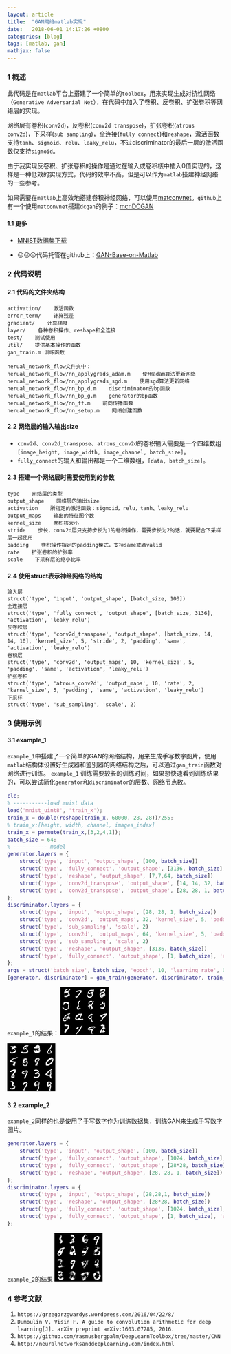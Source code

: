 ```yaml
---
layout: article
title:  "GAN网络matlab实现"
date:   2018-06-01 14:17:26 +0800
categories: [blog]
tags: [matlab, gan]
mathjax: false
---
```


### 1 概述

此代码是在`matlab`平台上搭建了一个简单的`toolbox`，用来实现生成对抗性网络（`Generative Adversarial Net`），在代码中加入了卷积、反卷积、扩张卷积等网络层的实现。

网络层有卷积(`conv2d`)，反卷积(`conv2d transpose`)，扩张卷积(`atrous conv2d`)，下采样(`sub sampling`)，全连接(`fully connect`)和`reshape`，激活函数支持`tanh`、`sigmoid`、`relu`、`leaky_relu`，不过discriminator的最后一层的激活函数仅支持`sigmoid`。

由于我实现反卷积、扩张卷积的操作是通过在输入或卷积核中插入0值实现的，这样是一种低效的实现方式，代码的效率不高，但是可以作为`matlab`搭建神经网络的一些参考。

如果需要在`matlab`上高效地搭建卷积神经网络，可以使用[matconvnet](http://www.vlfeat.org/matconvnet/)。`github`上有一个使用`matconvnet`搭建`dcgan`的例子：[mcnDCGAN](https://github.com/hbilen/mcnDCGAN)
#### 1.1 更多
* [MNIST数据集下载](https://github.com/rasmusbergpalm/DeepLearnToolbox/blob/master/data/mnist_uint8.mat)

* 😛😜😝代码托管在github上：[GAN-Base-on-Matlab](https://github.com/jonzhaocn/GAN-Base-on-Matlab)



### 2 代码说明

#### 2.1 代码的文件夹结构

```
activation/    激活函数
error_term/    计算残差
gradient/    计算梯度
layer/    各种卷积操作、reshape和全连接
test/    测试使用
util/    提供基本操作的函数
gan_train.m 训练函数

nerual_network_flow文件夹中：
nerual_network_flow/nn_applygrads_adam.m    使用adam算法更新网络
nerual_network_flow/nn_applygrads_sgd.m    使用sgd算法更新网络
nerual_network_flow/nn_bp_d.m    discriminator的bp函数
nerual_network_flow/nn_bp_g.m    generator的bp函数
nerual_network_flow/nn_ff.m    前向传播函数
nerual_network_flow/nn_setup.m    网络创建函数
```


#### 2.2 网络层的输入输出size

* `conv2d`、`conv2d_transpose`、`atrous_conv2d`的卷积输入需要是一个四维数组`[image_height, image_width, image_channel, batch_size]`。
* `fully_connect`的输入和输出都是一个二维数组，`[data, batch_size]`。



#### 2.3 搭建一个网络层时需要使用到的参数

```
type    网络层的类型
output_shape    网络层的输出size
activation    所指定的激活函数：sigmoid，relu，tanh、leaky_relu
output_maps    输出的特征图个数
kernel_size    卷积核大小
stride    步长，conv2d层只支持步长为1的卷积操作，需要步长为2的话，就要配合下采样层一起使用
padding    卷积操作指定的padding模式，支持same或者valid
rate    扩张卷积的扩张率
scale    下采样层的缩小比率
```


#### 2.4 使用struct表示神经网络的结构

```
输入层
struct('type', 'input', 'output_shape', [batch_size, 100])
全连接层
struct('type', 'fully_connect', 'output_shape', [batch_size, 3136], 'activation', 'leaky_relu')
反卷积层
struct('type', 'conv2d_transpose', 'output_shape', [batch_size, 14, 14, 10], 'kernel_size', 5, 'stride', 2, 'padding', 'same', 'activation', 'leaky_relu')
卷积层
struct('type', 'conv2d', 'output_maps', 10, 'kernel_size', 5, 'padding', 'same', 'activation', 'leaky_relu')
扩张卷积
struct('type', 'atrous_conv2d', 'output_maps', 10, 'rate', 2, 'kernel_size', 5, 'padding', 'same', 'activation', 'leaky_relu')
下采样
struct('type', 'sub_sampling', 'scale', 2)
```


### 3 使用示例

#### 3.1 example_1
`example_1`中搭建了一个简单的GAN的网络结构，用来生成手写数字图片，使用`matlab`结构体设置好生成器和鉴别器的网络结构之后，可以通过`gan_train`函数对网络进行训练。
`example_1` 训练需要较长的训练时间，如果想快速看到训练结果的，可以尝试简化`generator`和`discriminator`的层数、网络节点数。
```matlab
clc;
% -----------load mnist data
load('mnist_uint8', 'train_x');
train_x = double(reshape(train_x, 60000, 28, 28))/255;
% train_x:[height, width, channel, images_index]
train_x = permute(train_x,[3,2,4,1]);
batch_size = 64;
% ----------- model
generator.layers = {
    struct('type', 'input', 'output_shape', [100, batch_size]) 
    struct('type', 'fully_connect', 'output_shape', [3136, batch_size], 'activation', 'leaky_relu')
    struct('type', 'reshape', 'output_shape', [7,7,64, batch_size])
    struct('type', 'conv2d_transpose', 'output_shape', [14, 14, 32, batch_size], 'kernel_size', 5, 'stride', 2, 'padding', 'same', 'activation', 'leaky_relu')
    struct('type', 'conv2d_transpose', 'output_shape', [28, 28, 1, batch_size], 'kernel_size', 5, 'stride', 2, 'padding', 'same', 'activation', 'sigmoid')
};
discriminator.layers = {
    struct('type', 'input', 'output_shape', [28, 28, 1, batch_size])
    struct('type', 'conv2d', 'output_maps', 32, 'kernel_size', 5, 'padding', 'same', 'activation', 'leaky_relu')
    struct('type', 'sub_sampling', 'scale', 2)
    struct('type', 'conv2d', 'output_maps', 64, 'kernel_size', 5, 'padding', 'same', 'activation', 'leaky_relu')
    struct('type', 'sub_sampling', 'scale', 2)
    struct('type', 'reshape', 'output_shape', [3136, batch_size])
    struct('type', 'fully_connect', 'output_shape', [1, batch_size], 'activation', 'sigmoid')
};
args = struct('batch_size', batch_size, 'epoch', 10, 'learning_rate', 0.001, 'optimizer', 'adam');
[generator, discriminator] = gan_train(generator, discriminator, train_x, args);
```
`example_1`的结果：
![epoch_5_t_500.png](/imgs/gan-base-on-matlab/example1-result1.png)

![epoch_6_t_500.png](/imgs/gan-base-on-matlab/example1-result2.png)



#### 3.2 example_2

`example_2`同样的也是使用了手写数字作为训练数据集，训练GAN来生成手写数字图片。

```matlab
generator.layers = {
    struct('type', 'input', 'output_shape', [100, batch_size]) 
    struct('type', 'fully_connect', 'output_shape', [1024, batch_size], 'activation', 'relu')
    struct('type', 'fully_connect', 'output_shape', [28*28, batch_size], 'activation', 'sigmoid') 
    struct('type', 'reshape', 'output_shape', [28, 28, 1, batch_size])
};
discriminator.layers = {
    struct('type', 'input', 'output_shape', [28,28,1, batch_size])
    struct('type', 'reshape', 'output_shape', [28*28, batch_size]) 
    struct('type', 'fully_connect', 'output_shape', [1024, batch_size], 'activation', 'relu')
    struct('type', 'fully_connect', 'output_shape', [1, batch_size], 'activation', 'sigmoid') 
};
```
`example_2`的结果
![epoch_7_t_1000.png](/imgs/gan-base-on-matlab/example2-result1.png)



### 4 参考文献

1. `https://grzegorzgwardys.wordpress.com/2016/04/22/8/`
2. `Dumoulin V, Visin F. A guide to convolution arithmetic for deep learning[J]. arXiv preprint arXiv:1603.07285, 2016.`
3. `https://github.com/rasmusbergpalm/DeepLearnToolbox/tree/master/CNN`
4. `http://neuralnetworksanddeeplearning.com/index.html`